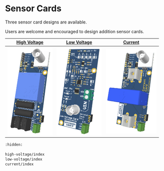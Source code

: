 # Sensor Cards

Three sensor card designs are available.

Users are welcome and encouraged to design addition sensor cards.

| [High Voltage](./high-voltage/index.md) | [Low Voltage](./low-voltage/index.md) | [Current](./current/index.md) |
| --- | --- | --- |
| ![](high-voltage/images/amds_hv_card.png) | ![](low-voltage/images/amds_lv_card.png) | ![](current/images/amds_current_card.png) |


```{toctree}
:hidden:

high-voltage/index
low-voltage/index
current/index
```